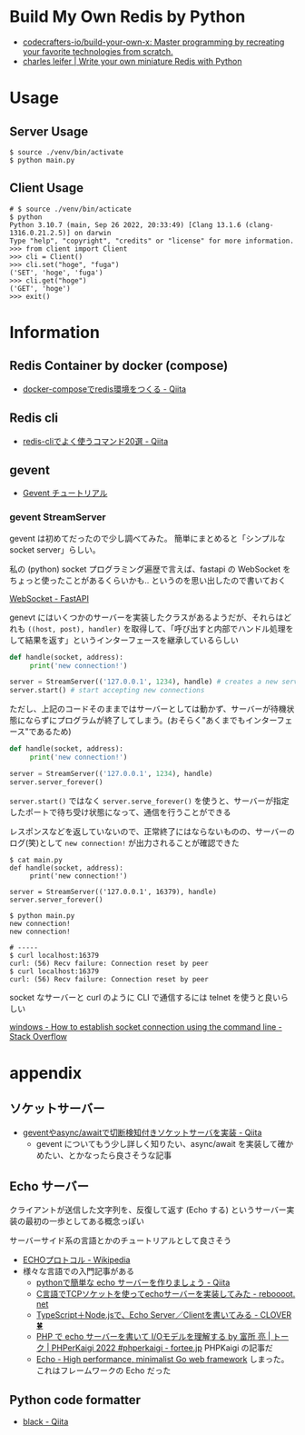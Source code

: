 # Build My Own Redis by Python

* [codecrafters-io/build-your-own-x: Master programming by recreating your favorite technologies from scratch.](https://github.com/codecrafters-io/build-your-own-x#build-your-own-database)
* [charles leifer | Write your own miniature Redis with Python](https://charlesleifer.com/blog/building-a-simple-redis-server-with-python/)


# Usage

## Server Usage

```shell
$ source ./venv/bin/activate
$ python main.py
```

## Client Usage

```shell
# $ source ./venv/bin/acticate
$ python
Python 3.10.7 (main, Sep 26 2022, 20:33:49) [Clang 13.1.6 (clang-1316.0.21.2.5)] on darwin
Type "help", "copyright", "credits" or "license" for more information.
>>> from client import Client
>>> cli = Client()
>>> cli.set("hoge", "fuga")
('SET', 'hoge', 'fuga')
>>> cli.get("hoge")
('GET', 'hoge')
>>> exit()
```

# Information

## Redis Container by docker (compose)

* [docker-composeでredis環境をつくる - Qiita](https://qiita.com/uggds/items/5e4f8fee180d77c06ee1)

## Redis cli

* [redis-cliでよく使うコマンド20選 - Qiita](https://qiita.com/hatsu/items/a52817364160e0b6bb60)

## gevent

* [Gevent チュートリアル](https://methane.github.io/gevent-tutorial-ja/)

### gevent StreamServer

gevent は初めてだったので少し調べてみた。
簡単にまとめると「シンプルなsocket server」らしい。

私の (python) socket プログラミング遍歴で言えば、fastapi の WebSocket をちょっと使ったことがあるくらいかも.. というのを思い出したので書いておく

[WebSocket - FastAPI](https://fastapi.tiangolo.com/ja/advanced/websockets/)

genevt にはいくつかのサーバーを実装したクラスがあるようだが、それらはどれも `((host, post), handler)` を取得して、「呼び出すと内部でハンドル処理をして結果を返す」というインターフェースを継承しているらしい

```python
def handle(socket, address):
     print('new connection!')

server = StreamServer(('127.0.0.1', 1234), handle) # creates a new server
server.start() # start accepting new connections
```

ただし、上記のコードそのままではサーバーとしては動かず、サーバーが待機状態にならずにプログラムが終了してしまう。(おそらく"あくまでもインターフェース"であるため)

```python
def handle(socket, address):
     print('new connection!')

server = StreamServer(('127.0.0.1', 1234), handle)
server.server_forever()
```

`server.start()` ではなく `server.serve_forever()` を使うと、サーバーが指定したポートで待ち受け状態になって、通信を行うことができる

レスポンスなどを返していないので、正常終了にはならないものの、サーバーのログ(笑)として `new connection!` が出力されることが確認できた

```shell
$ cat main.py
def handle(socket, address):
     print('new connection!')

server = StreamServer(('127.0.0.1', 16379), handle)
server.server_forever()

$ python main.py
new connection!
new connection!

# -----
$ curl localhost:16379
curl: (56) Recv failure: Connection reset by peer
$ curl localhost:16379
curl: (56) Recv failure: Connection reset by peer
```

socket なサーバーと curl のように CLI で通信するには telnet を使うと良いらしい

[windows - How to establish socket connection using the command line - Stack Overflow](https://stackoverflow.com/questions/20346456/how-to-establish-socket-connection-using-the-command-line)

# appendix

## ソケットサーバー

- [geventやasync/awaitで切断検知付きソケットサーバを実装 - Qiita](https://qiita.com/haminiku/items/0af7c47f073e05b4424c)
  - gevent についてもう少し詳しく知りたい、async/await を実装して確かめたい、とかなったら良さそうな記事

## Echo サーバー

クライアントが送信した文字列を、反復して返す (Echo する) というサーバー実装の最初の一歩としてある概念っぽい

サーバーサイド系の言語とかのチュートリアルとして良さそう

- [ECHOプロトコル - Wikipedia](https://ja.wikipedia.org/wiki/ECHO%E3%83%97%E3%83%AD%E3%83%88%E3%82%B3%E3%83%AB)
- 様々な言語での入門記事がある
  - [pythonで簡単な echo サーバーを作りましょう - Qiita](https://qiita.com/iari/items/5872a024bbd362efe63b)
  - [C言語でTCPソケットを使ってechoサーバーを実装してみた - reboooot․net](https://reboooot.net/post/implement-tcp-echo-server/)
  - [TypeScript＋Node.jsで、Echo Server／Clientを書いてみる - CLOVER🍀](https://kazuhira-r.hatenablog.com/entry/2021/11/20/222927)
  - [PHP で echo サーバーを書いて I/Oモデルを理解する by 富所 亮 | トーク | PHPerKaigi 2022 #phperkaigi - fortee.jp](https://fortee.jp/phperkaigi-2022/proposal/bdffee45-28c2-4f8f-976e-bf1de310fdb1)
    PHPKaigi の記事だ
  - [Echo - High performance, minimalist Go web framework](https://echo.labstack.com/) 
    しまった。これはフレームワークの Echo だった

## Python code formatter

* [black - Qiita](https://qiita.com/sin9270/items/85e2dab4c0144c79987d#black)
